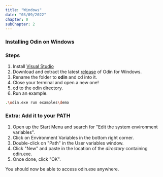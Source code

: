 ```yaml
---
title: "Windows"
date: "03/09/2022"
chapter: 0
subChapter: 2
---
```


### Installing Odin on Windows

### Steps
1. Install [Visual Studio](https://visualstudio.microsoft.com/downloads/)
2. Download and extract the latest [release](https://github.com/odin-lang/Odin/releases/latest) of Odin for Windows.
3. Rename the folder to **odin** and cd into it.
4. Close your terminal and open a new one!
5. cd to the odin directory.
6. Run an example.

```sh
.\odin.exe run examples\demo
```

### Extra: Add it to your PATH
1. Open up the Start Menu and search for "Edit the system environment variables".
2. Click on Environment Variables in the bottom right corner.
3. Double-click on "Path" in the User variables window.
4. Click "New" and paste in the location of the *directory* containing odin.exe.
5. Once done, click "OK".

You should now be able to access odin.exe anywhere.